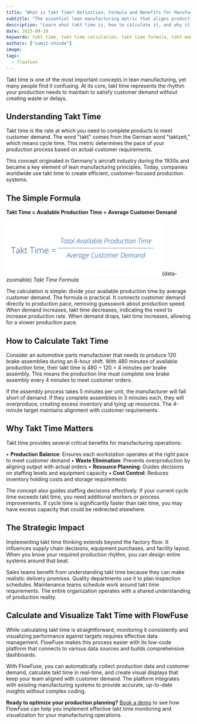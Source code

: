 ```yaml
---
title: "What is Takt Time? Definition, Formula and Benefits for Manufacturing"
subtitle: "The essential lean manufacturing metric that aligns production pace with customer demand"
description: "Learn what takt time is, how to calculate it, and why it's essential for lean manufacturing. Use the simple formula to optimize production pace, reduce waste, and align operations with customer demand."
date: 2025-09-10
keywords: takt time, takt time calculation, takt time formula, takt manufacturing solutions, calculate takt time example, customer takt time, formula of takt time, manufacturing takt time, meaning of takt time, take time lean manufacturing, takt time is, to calculate takt time
authors: ["sumit-shinde"]
image: 
tags:
  - flowfuse
---
```


Takt time is one of the most important concepts in lean manufacturing, yet many people find it confusing. At its core, takt time represents the rhythm your production needs to maintain to satisfy customer demand without creating waste or delays.

<!--more-->

## Understanding Takt Time

Takt time is the rate at which you need to complete products to meet customer demand. The word "takt" comes from the German word "taktzeit," which means cycle time. This metric determines the pace of your production process based on actual customer requirements.

This concept originated in Germany's aircraft industry during the 1930s and became a key element of lean manufacturing principles. Today, companies worldwide use takt time to create efficient, customer-focused production systems.

## The Simple Formula

**Takt Time = Available Production Time ÷ Average Customer Demand**


![Takt Time Formula](./images/takt-time-formula.png){data-zoomable}
_Takt Time Formula_

The calculation is simple: divide your available production time by average customer demand. The formula is practical. It connects customer demand directly to production pace, removing guesswork about production speed. When demand increases, takt time decreases, indicating the need to increase production rate. When demand drops, takt time increases, allowing for a slower production pace.

## How to Calculate Takt Time

Consider an automotive parts manufacturer that needs to produce 120 brake assemblies during an 8-hour shift. With 480 minutes of available production time, their takt time is 480 ÷ 120 = 4 minutes per brake assembly. This means the production line must complete one brake assembly every 4 minutes to meet customer orders.

If the assembly process takes 5 minutes per unit, the manufacturer will fall short of demand. If they complete assemblies in 3 minutes each, they will overproduce, creating excess inventory and tying up resources. The 4-minute target maintains alignment with customer requirements.

## Why Takt Time Matters

Takt time provides several critical benefits for manufacturing operations:

• **Production Balance**: Ensures each workstation operates at the right pace to meet customer demand
• **Waste Elimination**: Prevents overproduction by aligning output with actual orders
• **Resource Planning**: Guides decisions on staffing levels and equipment capacity
• **Cost Control**: Reduces inventory holding costs and storage requirements

The concept also guides staffing decisions effectively. If your current cycle time exceeds takt time, you need additional workers or process improvements. If cycle time is significantly faster than takt time, you may have excess capacity that could be redirected elsewhere.

## The Strategic Impact

Implementing takt time thinking extends beyond the factory floor. It influences supply chain decisions, equipment purchases, and facility layout. When you know your required production rhythm, you can design entire systems around that beat.

Sales teams benefit from understanding takt time because they can make realistic delivery promises. Quality departments use it to plan inspection schedules. Maintenance teams schedule work around takt time requirements. The entire organization operates with a shared understanding of production reality.

## Calculate and Visualize Takt Time with FlowFuse

While calculating takt time is straightforward, monitoring it consistently and visualizing performance against targets requires effective data management. FlowFuse makes this process easier with its low-code platform that connects to various data sources and builds comprehensive dashboards.

With FlowFuse, you can automatically collect production data and customer demand, calculate takt time in real-time, and create visual displays that keep your team aligned with customer demand. The platform integrates with existing manufacturing systems to provide accurate, up-to-date insights without complex coding.

**Ready to optimize your production planning?** [Book a demo](https://flowfuse.com/demo) to see how FlowFuse can help you implement effective takt time monitoring and visualization for your manufacturing operations.